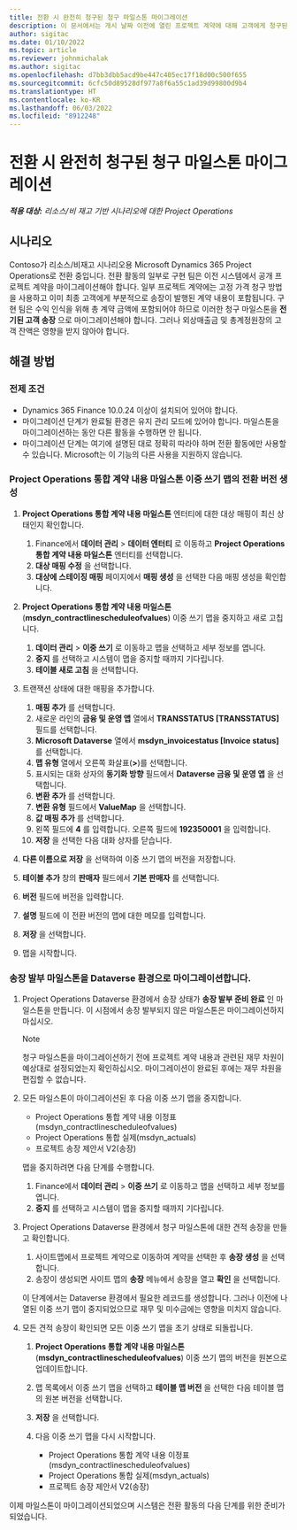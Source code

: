 ```yaml
---
title: 전환 시 완전히 청구된 청구 마일스톤 마이그레이션
description: 이 문서에서는 개시 날짜 이전에 열린 프로젝트 계약에 대해 고객에게 청구된 고정 가격 청구 마일스톤을 마이그레이션하는 방법을 설명합니다.
author: sigitac
ms.date: 01/10/2022
ms.topic: article
ms.reviewer: johnmichalak
ms.author: sigitac
ms.openlocfilehash: d7bb3dbb5acd9be447c405ec17f18d00c500f655
ms.sourcegitcommit: 6cfc50d89528df977a8f6a55c1ad39d99800d9b4
ms.translationtype: HT
ms.contentlocale: ko-KR
ms.lasthandoff: 06/03/2022
ms.locfileid: "8912248"
---
```

# <a name="migrate-fully-invoiced-billing-milestones-at-cutover"></a>전환 시 완전히 청구된 청구 마일스톤 마이그레이션

_**적용 대상:** 리소스/비 재고 기반 시나리오에 대한 Project Operations_

## <a name="scenario"></a>시나리오

Contoso가 리소스/비재고 시나리오용 Microsoft Dynamics 365 Project Operations로 전환 중입니다. 전환 활동의 일부로 구현 팀은 이전 시스템에서 공개 프로젝트 계약을 마이그레이션해야 합니다. 일부 프로젝트 계약에는 고정 가격 청구 방법을 사용하고 이미 최종 고객에게 부분적으로 송장이 발행된 계약 내용이 포함됩니다. 구현 팀은 수익 인식을 위해 총 계약 금액에 포함되어야 하므로 이러한 청구 마일스톤을 **전기된 고객 송장** 으로 마이그레이션해야 합니다. 그러나 외상매출금 및 총계정원장의 고객 잔액은 영향을 받지 않아야 합니다.

## <a name="solution"></a>해결 방법

### <a name="prerequisites"></a>전제 조건

- Dynamics 365 Finance 10.0.24 이상이 설치되어 있어야 합니다.
- 마이그레이션 단계가 완료될 환경은 유지 관리 모드에 있어야 합니다. 마일스톤을 마이그레이션하는 동안 다른 활동을 수행하면 안 됩니다.
- 마이그레이션 단계는 여기에 설명된 대로 정확히 따라야 하며 전환 활동에만 사용할 수 있습니다. Microsoft는 이 기능의 다른 사용을 지원하지 않습니다.

### <a name="create-a-cutover-version-of-the-project-operations-integration-contract-line-milestones-dual-write-map"></a>Project Operations 통합 계약 내용 마일스톤 이중 쓰기 맵의 전환 버전 생성 

1. **Project Operations 통합 계약 내용 마일스톤** 엔터티에 대한 대상 매핑이 최신 상태인지 확인합니다. 

    1. Finance에서 **데이터 관리** \> **데이터 엔터티** 로 이동하고 **Project Operations 통합 계약 내용 마일스톤** 엔터티를 선택합니다. 
    2. **대상 매핑 수정** 을 선택합니다. 
    3. **대상에 스테이징 매핑** 페이지에서 **매핑 생성** 을 선택한 다음 매핑 생성을 확인합니다.

2. **Project Operations 통합 계약 내용 마일스톤**(**msdyn\_contractlinescheduleofvalues**) 이중 쓰기 맵을 중지하고 새로 고칩니다. 

    1. **데이터 관리** \> **이중 쓰기** 로 이동하고 맵을 선택하고 세부 정보를 엽니다. 
    2. **중지** 를 선택하고 시스템이 맵을 중지할 때까지 기다립니다. 
    3. **테이블 새로 고침** 을 선택합니다.

3. 트랜잭션 상태에 대한 매핑을 추가합니다.

    1. **매핑 추가** 를 선택합니다.
    2. 새로운 라인의 **금융 및 운영 앱** 열에서 **TRANSSTATUS \[TRANSSTATUS\]** 필드를 선택합니다.
    3. **Microsoft Dataverse** 열에서 **msdyn\_invoicestatus \[Invoice status\]** 를 선택합니다.
    4. **맵 유형** 열에서 오른쪽 화살표(**\>**)를 선택합니다.
    5. 표시되는 대화 상자의 **동기화 방향** 필드에서 **Dataverse 금융 및 운영 앱** 을 선택합니다.
    6. **변환 추가** 를 선택합니다.
    7. **변환 유형** 필드에서 **ValueMap** 을 선택합니다.
    8. **값 매핑 추가** 를 선택합니다.
    9. 왼쪽 필드에 **4** 를 입력합니다. 오른쪽 필드에 **192350001** 을 입력합니다. 
    10. **저장** 을 선택한 다음 대화 상자를 닫습니다.

4. **다른 이름으로 저장** 을 선택하여 이중 쓰기 맵의 버전을 저장합니다. 
5. **테이블 추가** 창의 **판매자** 필드에서 **기본 판매자** 를 선택합니다.
6. **버전** 필드에 버전을 입력합니다.
7. **설명** 필드에 이 전환 버전의 맵에 대한 메모를 입력합니다. 
8. **저장** 을 선택합니다.
9. 맵을 시작합니다.

### <a name="migrate-invoiced-milestones-to-the-dataverse-environment"></a>송장 발부 마일스톤을 Dataverse 환경으로 마이그레이션합니다.

1. Project Operations Dataverse 환경에서 송장 상태가 **송장 발부 준비 완료** 인 마일스톤을 만듭니다. 이 시점에서 송장 발부되지 않은 마일스톤은 마이그레이션하지 마십시오.

    > [!NOTE]
    > 청구 마일스톤을 마이그레이션하기 전에 프로젝트 계약 내용과 관련된 재무 차원이 예상대로 설정되었는지 확인하십시오. 마이그레이션이 완료된 후에는 재무 차원을 편집할 수 없습니다.

2. 모든 마일스톤이 마이그레이션된 후 다음 이중 쓰기 맵을 중지합니다.

    - Project Operations 통합 계약 내용 이정표(msdyn\_contractlinescheduleofvalues)
    - Project Operations 통합 실제(msdyn\_actuals)
    - 프로젝트 송장 제안서 V2(송장)

    맵을 중지하려면 다음 단계를 수행합니다.

    1. Finance에서 **데이터 관리** \> **이중 쓰기** 로 이동하고 맵을 선택하고 세부 정보를 엽니다.
    2. **중지** 를 선택하고 시스템이 맵을 중지할 때까지 기다립니다.

3. Project Operations Dataverse 환경에서 청구 마일스톤에 대한 견적 송장을 만들고 확인합니다. 

    1. 사이트맵에서 프로젝트 계약으로 이동하여 계약을 선택한 후 **송장 생성** 을 선택합니다.
    2. 송장이 생성되면 사이트 맵의 **송장** 메뉴에서 송장을 열고 **확인** 을 선택합니다.

    이 단계에서는 Dataverse 환경에서 필요한 레코드를 생성합니다. 그러나 이전에 나열된 이중 쓰기 맵이 중지되었으므로 재무 및 미수금에는 영향을 미치지 않습니다.

4. 모든 견적 송장이 확인되면 모든 이중 쓰기 맵을 초기 상태로 되돌립니다.

    1. **Project Operations 통합 계약 내용 마일스톤**(**msdyn\_contractlinescheduleofvalues**) 이중 쓰기 맵의 버전을 원본으로 업데이트합니다. 
    2. 맵 목록에서 이중 쓰기 맵을 선택하고 **테이블 맵 버전** 을 선택한 다음 테이블 맵의 원본 버전을 선택합니다.
    3. **저장** 을 선택합니다.
    4. 다음 이중 쓰기 맵을 다시 시작합니다.

        - Project Operations 통합 계약 내용 이정표(msdyn\_contractlinescheduleofvalues)
        - Project Operations 통합 실제(msdyn\_actuals)
        - 프로젝트 송장 제안서 V2(송장)

이제 마일스톤이 마이그레이션되었으며 시스템은 전환 활동의 다음 단계를 위한 준비가 되었습니다.
